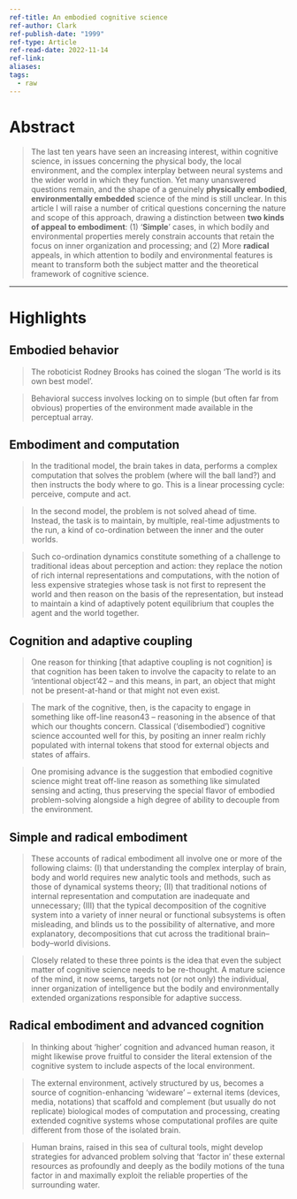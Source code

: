 ```yaml
---
ref-title: An embodied cognitive science
ref-author: Clark
ref-publish-date: "1999"
ref-type: Article
ref-read-date: 2022-11-14
ref-link: 
aliases: 
tags:
  - raw
---
```

# Abstract

> The last ten years have seen an increasing interest, within cognitive science, in issues concerning the physical body, the local environment, and the complex interplay between neural systems and the wider world in which they function. Yet many unanswered questions remain, and the shape of a genuinely **physically embodied**, **environmentally embedded** science of the mind is still unclear. In this article I will raise a number of critical questions concerning the nature and scope of this approach, drawing a distinction between **two kinds of appeal to embodiment**: (1) ‘**Simple**’ cases, in which bodily and environmental properties merely constrain accounts that retain the focus on inner organization and processing; and (2) More **radical** appeals, in which attention to bodily and environmental features is meant to transform both the subject matter and the theoretical framework of cognitive science.

---
# Highlights

## Embodied behavior

> The roboticist Rodney Brooks has coined the slogan ‘The world is its own best model’.

> Behavioral success involves locking on to simple (but often far from obvious) properties of the environment made available in the perceptual array.

## Embodiment and computation

> In the traditional model, the brain takes in data, performs a complex computation that solves the problem (where will the ball land?) and then instructs the body where to go. This is a linear processing cycle: perceive, compute and act. 

> In the second model, the problem is not solved ahead of time. Instead, the task is to maintain, by multiple, real-time adjustments to the run, a kind of co-ordination between the inner and the outer worlds.

> Such co-ordination dynamics constitute something of a challenge to traditional ideas about perception and action: they replace the notion of rich internal representations and computations, with the notion of less expensive strategies whose task is not first to represent the world and then reason on the basis of the representation, but instead to maintain a kind of adaptively potent equilibrium that couples the agent and the world together.

## Cognition and adaptive coupling

> One reason for thinking \[that adaptive coupling is not cognition] is that cognition has been taken to involve the capacity to relate to an ‘intentional object’42 – and this means, in part, an object that might not be present-at-hand or that might not even exist.

> The mark of the cognitive, then, is the capacity to engage in something like off-line reason43 – reasoning in the absence of that which our thoughts concern. Classical (‘disembodied’) cognitive science accounted well for this, by positing an inner realm richly populated with internal tokens that stood for external objects and states of affairs.

> One promising advance is the suggestion that embodied cognitive science might treat off-line reason as something like simulated sensing and acting, thus preserving the special flavor of embodied problem-solving alongside a high degree of ability to decouple from the environment.

## Simple and radical embodiment

> These accounts of radical embodiment all involve one or more of the following claims: 
> (I) that understanding the complex interplay of brain, body and world requires new analytic tools and methods, such as those of dynamical systems theory; 
> (II) that traditional notions of internal representation and computation are inadequate and unnecessary;
> (III) that the typical decomposition of the cognitive system into a variety of inner neural or functional subsystems is often misleading, and blinds us to the possibility of alternative, and more explanatory, decompositions that cut across the traditional brain–body–world divisions.

> Closely related to these three points is the idea that even the subject matter of cognitive science needs to be re-thought. A mature science of the mind, it now seems, targets not (or not only) the individual, inner organization of intelligence but the bodily and environmentally extended organizations responsible for adaptive success.

## Radical embodiment and advanced cognition

> In thinking about ‘higher’ cognition and advanced human reason, it might likewise prove fruitful to consider the literal extension of the cognitive system to include aspects of the local environment.

> The external environment, actively structured by us, becomes a source of cognition-enhancing ‘wideware’ – external items (devices, media, notations) that scaffold and complement (but usually do not replicate) biological modes of computation and processing, creating extended cognitive systems whose computational profiles are quite different from those of the isolated brain.

> Human brains, raised in this sea of cultural tools, might develop strategies for advanced problem solving that ‘factor in’ these external resources as profoundly and deeply as the bodily motions of the tuna factor in and maximally exploit the reliable properties of the surrounding water.